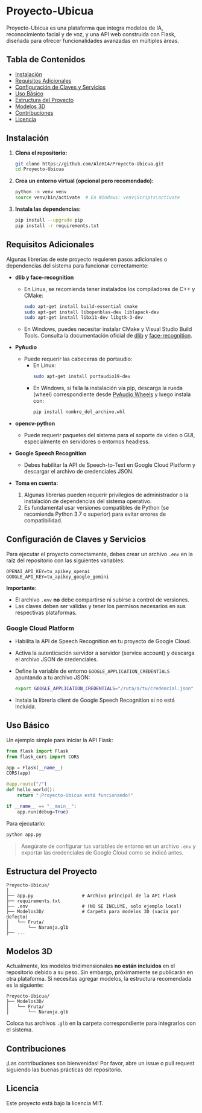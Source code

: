 # Proyecto-Ubicua

Proyecto-Ubicua es una plataforma que integra modelos de IA, reconocimiento facial y de voz, y una API web construida con Flask, diseñada para ofrecer funcionalidades avanzadas en múltiples áreas.

## Tabla de Contenidos

- [Instalación](#instalación)
- [Requisitos Adicionales](#requisitos-adicionales)
- [Configuración de Claves y Servicios](#configuración-de-claves-y-servicios)
- [Uso Básico](#uso-básico)
- [Estructura del Proyecto](#estructura-del-proyecto)
- [Modelos 3D](#modelos-3d)
- [Contribuciones](#contribuciones)
- [Licencia](#licencia)

## Instalación

1. **Clona el repositorio:**

   ```bash
   git clone https://github.com/AleH14/Proyecto-Ubicua.git
   cd Proyecto-Ubicua
   ```

2. **Crea un entorno virtual (opcional pero recomendado):**

   ```bash
   python -m venv venv
   source venv/bin/activate  # En Windows: venv\Scripts\activate
   ```

3. **Instala las dependencias:**

   ```bash
   pip install --upgrade pip
   pip install -r requirements.txt
   ```

## Requisitos Adicionales

Algunas librerías de este proyecto requieren pasos adicionales o dependencias del sistema para funcionar correctamente:

- **dlib y face-recognition**
  - En Linux, se recomienda tener instalados los compiladores de C++ y CMake:
    ```bash
    sudo apt-get install build-essential cmake
    sudo apt-get install libopenblas-dev liblapack-dev
    sudo apt-get install libx11-dev libgtk-3-dev
    ```
  - En Windows, puedes necesitar instalar CMake y Visual Studio Build Tools. Consulta la documentación oficial de [dlib](https://pypi.org/project/dlib/) y [face-recognition](https://github.com/ageitgey/face_recognition).

- **PyAudio**
  - Puede requerir las cabeceras de portaudio:
    - En Linux:
      ```bash
      sudo apt-get install portaudio19-dev
      ```
    - En Windows, si falla la instalación vía pip, descarga la rueda (wheel) correspondiente desde [PyAudio Wheels](https://www.lfd.uci.edu/~gohlke/pythonlibs/#pyaudio) y luego instala con:
      ```bash
      pip install nombre_del_archivo.whl
      ```

- **opencv-python**
  - Puede requerir paquetes del sistema para el soporte de video o GUI, especialmente en servidores o entornos headless.

- **Google Speech Recognition**
  - Debes habilitar la API de Speech-to-Text en Google Cloud Platform y descargar el archivo de credenciales JSON.

- **Toma en cuenta:**
  1. Algunas librerías pueden requerir privilegios de administrador o la instalación de dependencias del sistema operativo.
  2. Es fundamental usar versiones compatibles de Python (se recomienda Python 3.7 o superior) para evitar errores de compatibilidad.

## Configuración de Claves y Servicios

Para ejecutar el proyecto correctamente, debes crear un archivo `.env` en la raíz del repositorio con las siguientes variables:

```env
OPENAI_API_KEY=tu_apikey_openai
GOOGLE_API_KEY=tu_apikey_google_gemini
```

**Importante:**
- El archivo `.env` **no** debe compartirse ni subirse a control de versiones.
- Las claves deben ser válidas y tener los permisos necesarios en sus respectivas plataformas.

### Google Cloud Platform

- Habilita la API de Speech Recognition en tu proyecto de Google Cloud.
- Activa la autenticación servidor a servidor (service account) y descarga el archivo JSON de credenciales.
- Define la variable de entorno `GOOGLE_APPLICATION_CREDENTIALS` apuntando a tu archivo JSON:

  ```bash
  export GOOGLE_APPLICATION_CREDENTIALS="/ruta/a/tu/credencial.json"
  ```

- Instala la librería client de Google Speech Recognition si no está incluida.

## Uso Básico

Un ejemplo simple para iniciar la API Flask:

```python
from flask import Flask
from flask_cors import CORS

app = Flask(__name__)
CORS(app)

@app.route("/")
def hello_world():
    return "¡Proyecto-Ubicua está funcionando!"

if __name__ == "__main__":
    app.run(debug=True)
```

Para ejecutarlo:

```bash
python app.py
```

> Asegúrate de configurar tus variables de entorno en un archivo `.env` y exportar las credenciales de Google Cloud como se indicó antes.

## Estructura del Proyecto

```
Proyecto-Ubicua/
│
├── app.py                  # Archivo principal de la API Flask 
├── requirements.txt
├── .env                    # (NO SE INCLUYE, solo ejemplo local)
├── Modelos3D/              # Carpeta para modelos 3D (vacía por defecto)
│   └── Fruta/
│       └── Naranja.glb
├── ...
```

## Modelos 3D

Actualmente, los modelos tridimensionales **no están incluidos** en el repositorio debido a su peso. Sin embargo, próximamente se publicarán en otra plataforma. Si necesitas agregar modelos, la estructura recomendada es la siguiente:

```
Proyecto-Ubicua/
├── Modelos3D/
│   └── Fruta/
│       └── Naranja.glb
```

Coloca tus archivos `.glb` en la carpeta correspondiente para integrarlos con el sistema.

## Contribuciones

¡Las contribuciones son bienvenidas! Por favor, abre un issue o pull request siguiendo las buenas prácticas del repositorio.

## Licencia

Este proyecto está bajo la licencia MIT.
